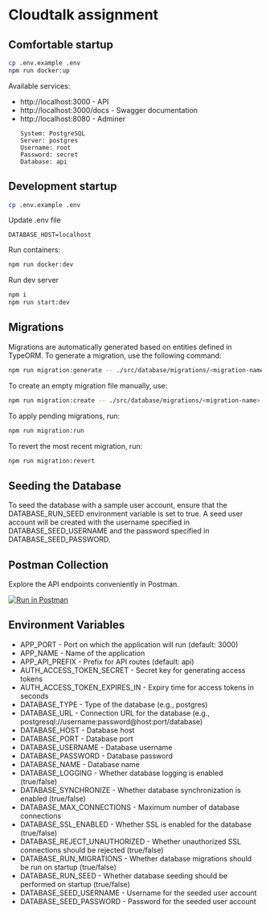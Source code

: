 # Cloudtalk assignment

## Comfortable startup

```bash
cp .env.example .env
npm run docker:up
```

Available services:

- http://localhost:3000 - API
- http://localhost:3000/docs - Swagger documentation
- http://localhost:8080 - Adminer
  ```
  System: PostgreSQL
  Server: postgres
  Username: root
  Password: secret
  Database: api
  ```

## Development startup

```bash
cp .env.example .env
```

Update .env file

```
DATABASE_HOST=localhost
```

Run containers:

```bash
npm run docker:dev
```

Run dev server

```bash
npm i
npm run start:dev
```

## Migrations

Migrations are automatically generated based on entities defined in TypeORM. To generate a migration, use the following command:

```bash
npm run migration:generate -- ./src/database/migrations/<migration-name>
```

To create an empty migration file manually, use:

```bash
npm run migration:create -- ./src/database/migrations/<migration-name>
```

To apply pending migrations, run:

```bash
npm run migration:run
```

To revert the most recent migration, run:

```bash
npm run migration:revert
```

## Seeding the Database

To seed the database with a sample user account, ensure that the DATABASE_RUN_SEED environment variable is set to true. A seed user account will be created with the username specified in DATABASE_SEED_USERNAME and the password specified in DATABASE_SEED_PASSWORD.

## Postman Collection

Explore the API endpoints conveniently in Postman.

[![Run in Postman](https://run.pstmn.io/button.svg)](https://www.postman.com/octopus-int/workspace/cloudtalk-assignment/collection/17075421-7f85bb4e-b655-4338-ae3e-6d6c95dadc00)

## Environment Variables

- APP_PORT - Port on which the application will run (default: 3000)
- APP_NAME - Name of the application
- APP_API_PREFIX - Prefix for API routes (default: api)
- AUTH_ACCESS_TOKEN_SECRET - Secret key for generating access tokens
- AUTH_ACCESS_TOKEN_EXPIRES_IN - Expiry time for access tokens in seconds
- DATABASE_TYPE - Type of the database (e.g., postgres)
- DATABASE_URL - Connection URL for the database (e.g., postgresql://username:password@host:port/database)
- DATABASE_HOST - Database host
- DATABASE_PORT - Database port
- DATABASE_USERNAME - Database username
- DATABASE_PASSWORD - Database password
- DATABASE_NAME - Database name
- DATABASE_LOGGING - Whether database logging is enabled (true/false)
- DATABASE_SYNCHRONIZE - Whether database synchronization is enabled (true/false)
- DATABASE_MAX_CONNECTIONS - Maximum number of database connections
- DATABASE_SSL_ENABLED - Whether SSL is enabled for the database (true/false)
- DATABASE_REJECT_UNAUTHORIZED - Whether unauthorized SSL connections should be rejected (true/false)
- DATABASE_RUN_MIGRATIONS - Whether database migrations should be run on startup (true/false)
- DATABASE_RUN_SEED - Whether database seeding should be performed on startup (true/false)
- DATABASE_SEED_USERNAME - Username for the seeded user account
- DATABASE_SEED_PASSWORD - Password for the seeded user account
